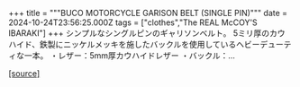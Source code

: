 +++
title = """BUCO MOTORCYCLE GARISON BELT (SINGLE PIN)"""
date = 2024-10-24T23:56:25.000Z
tags = ["clothes","The REAL McCOY'S IBARAKI"]
+++
シンプルなシングルピンのギャリソンベルト。 5ミリ厚のカウハイド、鉄製にニッケルメッキを施したバックルを使用しているヘビーデューティな一本。 ・レザー：5mm厚カウハイドレザー ・バックル：...

[[source]](https://the-realmccoys.ocnk.net/product/814)

